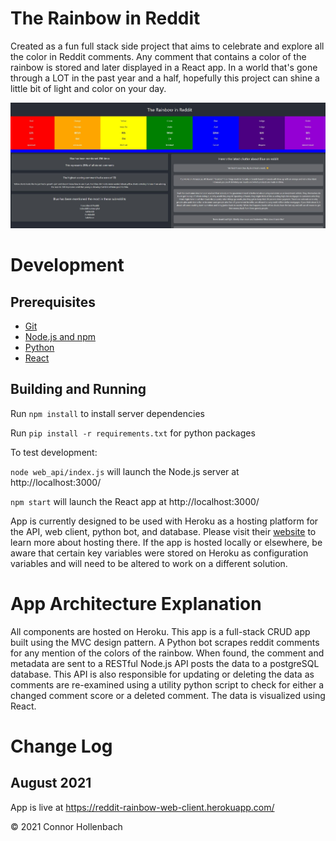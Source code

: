 # The Rainbow in Reddit
Created as a fun full stack side project that aims to celebrate and explore all the color in Reddit comments. Any comment that contains a color of the rainbow is stored and later displayed in a React app. In a world that's gone through a LOT in the past year and a half, hopefully this project can shine a little bit of light and color on your day.


![](https://github.com/chhollenbach/reddit-rainbow/blob/main/public/reddit-rainbow-demo-pic.JPG?raw=true)


# Development
## Prerequisites
- [Git](https://git-scm.com/)
- [Node.js and npm](nodejs.org)
- [Python](https://www.python.org/)
- [React](https://reactjs.org/)

## Building and Running
Run `npm install` to install server dependencies

Run `pip install -r requirements.txt` for python packages

To test development:

`node web_api/index.js` will launch the Node.js server at http://localhost:3000/

`npm start` will launch the React app at http://localhost:3000/

App is currently designed to be used with Heroku as a hosting platform for the API, web client, python bot, and database. Please visit their [website](https://www.heroku.com/) to learn more about hosting there. If the app is hosted locally or elsewhere, be aware that certain key variables were stored on Heroku as configuration variables and will need to be altered to work on a different solution.

# App Architecture Explanation
All components are hosted on Heroku. This app is a full-stack CRUD app built using the MVC design pattern. A Python bot scrapes reddit comments for any mention of the colors of the rainbow. When found, the comment and metadata are sent to a RESTful Node.js API posts the data to a postgreSQL database. This API is also responsible for updating or deleting the data as comments are re-examined using a utility python script to check for either a changed comment score or a deleted comment. The data is visualized using React.

# Change Log
## August 2021
App is live at https://reddit-rainbow-web-client.herokuapp.com/



&copy; 2021 Connor Hollenbach
